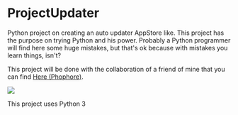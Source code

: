 # ProjectUpdater
Python project on creating an auto updater AppStore like.
This project has the purpose on trying Python and his power. Probably a Python programmer will find here some huge mistakes, but that's ok because with mistakes you learn things, isn't?

This project will be done with the collaboration of a friend of mine that you can find [Here (Phophore)](https://github.com/phosphore).

<img align="center" src ="http://i.imgur.com/3sC4kDN.png" />


This project uses Python 3

